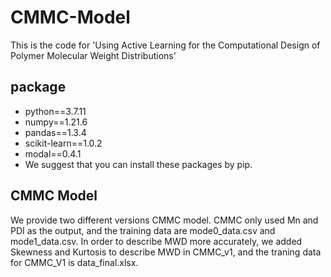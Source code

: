 # CMMC-Model  
This is the code for 'Using Active Learning for the Computational Design of Polymer Molecular Weight Distributions'  
## package
* python==3.7.11  
* numpy==1.21.6  
* pandas==1.3.4  
* scikit-learn==1.0.2  
* modal==0.4.1
* We suggest that you can install these packages by pip.

## CMMC Model
We provide two different versions CMMC model. CMMC only used Mn and PDI as the output, and the training data are mode0_data.csv and mode1_data.csv. In order to describe MWD more accurately, we added Skewness and Kurtosis to describe MWD in CMMC_v1, and the traning data for CMMC_V1 is data_final.xlsx.
